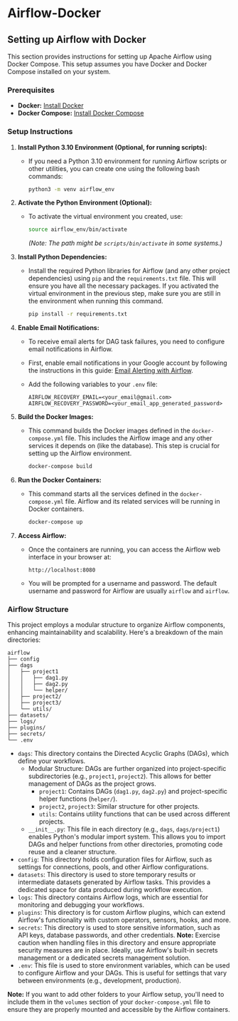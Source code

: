 # Airflow-Docker

## Setting up Airflow with Docker

This section provides instructions for setting up Apache Airflow using Docker Compose.  This setup assumes you have Docker and Docker Compose installed on your system.

### Prerequisites

* **Docker:** [Install Docker](https://docs.docker.com/get-docker/)
* **Docker Compose:** [Install Docker Compose](https://docs.docker.com/compose/install/)

### Setup Instructions

1.  **Install Python 3.10 Environment (Optional, for running scripts):**

    * If you need a Python 3.10 environment for running Airflow scripts or other utilities, you can create one using the following bash commands:

        ```bash
        python3 -m venv airflow_env
        ```

2.  **Activate the Python Environment (Optional):**

    * To activate the virtual environment you created, use:

        ```bash
        source airflow_env/bin/activate
        ```
        *(Note: The path might be `scripts/bin/activate` in some systems.)*

3.  **Install Python Dependencies:**

    * Install the required Python libraries for Airflow (and any other project dependencies) using `pip` and the `requirements.txt` file.  This will ensure you have all the necessary packages.  If you activated the virtual environment in the previous step, make sure you are still in the environment when running this command.

        ```bash
        pip install -r requirements.txt
        ```
4. **Enable Email Notifications:**
    * To receive email alerts for DAG task failures, you need to configure email notifications in Airflow.
    * First, enable email notifications in your Google account by following the instructions in this guide: [Email Alerting with Airflow](https://medium.com/@chibuokejuliet/email-alerting-with-airflow-c0a5a1f413b4).
    * Add the following variables to your `.env` file:

        ```
        AIRFLOW_RECOVERY_EMAIL=<your_email@gmail.com>
        AIRFLOW_RECOVERY_PASSWORD=<your_email_app_generated_password>
        ```

5.  **Build the Docker Images:**

    * This command builds the Docker images defined in the `docker-compose.yml` file. This includes the Airflow image and any other services it depends on (like the database).  This step is crucial for setting up the Airflow environment.

        ```bash
        docker-compose build
        ```

6.  **Run the Docker Containers:**

    * This command starts all the services defined in the `docker-compose.yml` file.  Airflow and its related services will be running in Docker containers.

        ```bash
        docker-compose up
        ```

7.  **Access Airflow:**

    * Once the containers are running, you can access the Airflow web interface in your browser at:

        ```
        http://localhost:8080
        ```

    * You will be prompted for a username and password.  The default username and password for Airflow are usually `airflow` and `airflow`.

### Airflow Structure
This project employs a modular structure to organize Airflow components, enhancing maintainability and scalability. Here's a breakdown of the main directories:

```
airflow
├── config
├── dags
│   ├── project1
│   │   ├── dag1.py
│   │   ├── dag2.py
│   │   └── helper/
│   ├── project2/
│   ├── project3/
│   └── utils/
├── datasets/
├── logs/
├── plugins/
├── secrets/
└── .env
```


* `dags`: This directory contains the Directed Acyclic Graphs (DAGs), which define your workflows.
    * Modular Structure: DAGs are further organized into project-specific subdirectories (e.g., `project1`, `project2`). This allows for better management of DAGs as the project grows.
        * `project1`: Contains DAGs (`dag1.py`, `dag2.py`) and project-specific helper functions (`helper/`).
        * `project2`, `project3`: Similar structure for other projects.
        * `utils`: Contains utility functions that can be used across different projects.
    * `__init__.py`:  This file in each directory (e.g., `dags`, `dags/project1`) enables Python's modular import system.  This allows you to import DAGs and helper functions from other directories, promoting code reuse and a cleaner structure.
* `config`:  This directory holds configuration files for Airflow, such as settings for connections, pools, and other Airflow configurations.
* `datasets`: This directory is used to store temporary results or intermediate datasets generated by Airflow tasks. This provides a dedicated space for data produced during workflow execution.
* `logs`:  This directory contains Airflow logs, which are essential for monitoring and debugging your workflows.
* `plugins`:  This directory is for custom Airflow plugins, which can extend Airflow's functionality with custom operators, sensors, hooks, and more.
* `secrets`:  This directory is used to store sensitive information, such as API keys, database passwords, and other credentials.  **Note:** Exercise caution when handling files in this directory and ensure appropriate security measures are in place.  Ideally, use Airflow's built-in secrets management or a dedicated secrets management solution.
* `.env`: This file is used to store environment variables, which can be used to configure Airflow and your DAGs.  This is useful for settings that vary between environments (e.g., development, production).

**Note:** If you want to add other folders to your Airflow setup, you'll need to include them in the `volumes` section of your `docker-compose.yml` file to ensure they are properly mounted and accessible by the Airflow containers.
